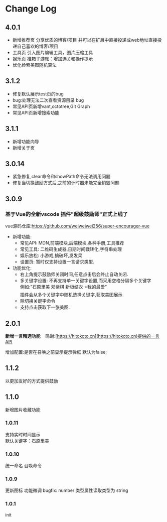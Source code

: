 # Change Log

## 4.0.1 
-  新增推荐页 分享优质的博客/项目 并可以在扩展中直接投递或web地址直接投递自己喜欢的博客/项目
-  工具页 引入图片编辑工具，图片压缩工具
-  娱乐页 推箱子游戏：增加选关和操作提示
-  优化检索美图随机算法

## 3.1.2
-  修复默认展示test页的bug
-  bug:处理无法二次查看资源目录 bug
-  常见API页新增vant,octotree,Git Graph
-  常见API页新增搜索功能

## 3.1.1
-  新增功能向导
-  新增关于页

## 3.0.14

-	紧急修复,clear命令和showPath命令无法调用问题
-   修复当切换鼓励方式后,之前的计时器未能完全销毁问题

## 3.0.9
  ### 基于Vue的全新vscode 插件"超级鼓励师"正式上线了
  vue源码仓库:https://github.com/weiweiwei256/super-encourager-vue
-  新增功能:
	-  常见API: MDN,前端模块,后端模块,各种手册,工具推荐
	-  常见工具: 二维码生成器,日期时间戳转化,字符串处理
	-  娱乐放松: 小游戏,搞破坏,发发呆
	-  设置页: 暂时仅支持设置一言请求类型.
- 功能优化:
	- 右上角提示鼓励师关闭时间,任意点击后会终止自动关闭.
	- 多关键字设置: 
	  不再支持单一关键字设置,而采用空格分隔多个关键字<br>
    例如:"石原里美 邓紫棋 新垣结衣 ⭐我的最爱"<br> 
    插件会从多个关键字中随机选择关键字,获取美图展示.
  - 除切换关键字命令
  - 支持点击获取下一张美图.

## 2.0.1

<b>新增一言精选功能</b>&nbsp;&nbsp;&nbsp;&nbsp;鸣谢:[https://hitokoto.cn](https://hitokoto.cn)提供的一言API

增加配置:是否在召唤之前显示提示弹框  默认为false; 

## 1.1.2

以更加友好的方式提供鼓励

## 1.1.0

新增图片收藏功能

### 1.0.11

支持实时时间显示  
默认关键字：石原里美

### 1.0.10

统一命名 召唤命令

### 1.0.9

更新图标
功能微调
bugfix: number 类型属性读取类型为 string

### 1.0.1

init
